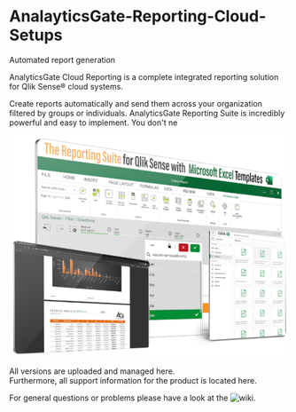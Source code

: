 # AnalayticsGate-Reporting-Cloud-Setups

Automated report generation

AnalyticsGate Cloud Reporting is a complete integrated
reporting solution for Qlik Sense® cloud systems.

Create reports automatically and send them across your organization filtered by groups or individuals.
AnalyticsGate Reporting Suite is incredibly powerful and easy to implement. You don't ne

<img src="https://github.com/AnalyticsGate/AGR-Cloud-Setups/blob/main/images/AnalyticsGateReportingSuite.png" alt="AnalayticsGate Reporting" height="400px">

All versions are uploaded and managed here.<br>Furthermore, all support information for the product is located here.

For general questions or problems please have a look at the ![wiki](https://github.com/AnalyticsGate/AGR-Cloud-Setups/wiki).
